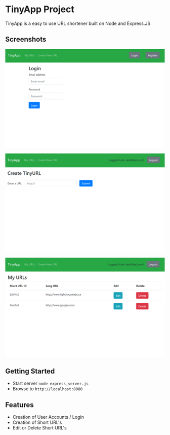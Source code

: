 # TinyApp Project

TinyApp is a easy to use URL shortener built on Node and Express.JS

## Screenshots

!["Login"](/docs/login.PNG)

!["Shorten"](/docs/shorten.PNG)

!["myURLs"](/docs/myURLs.PNG)

## Getting Started

* Start server `node express_server.js`
* Browse to `http://localhost:8080`

## Features

* Creation of User Accounts / Login
* Creation of Short URL's
* Edit or Delete Short URL's 


